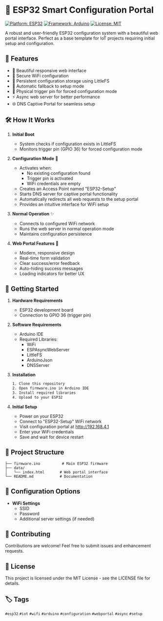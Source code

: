 # 🔧 ESP32 Smart Configuration Portal

[![Platform: ESP32](https://img.shields.io/badge/Platform-ESP32-blue.svg)](https://www.espressif.com/en/products/socs/esp32) [![Framework: Arduino](https://img.shields.io/badge/Framework-Arduino-green.svg)](https://www.arduino.cc/) [![License: MIT](https://img.shields.io/badge/License-MIT-yellow.svg)](https://opensource.org/licenses/MIT)

A robust and user-friendly ESP32 configuration system with a beautiful web portal interface. Perfect as a base template for IoT projects requiring initial setup and configuration.

## 🌟 Features

- 📱 Beautiful responsive web interface
- 🔐 Secure WiFi configuration
- 💾 Persistent configuration storage using LittleFS
- 🔄 Automatic fallback to setup mode
- 🎯 Physical trigger pin for forced configuration mode
- ⚡ Async web server for better performance
- 🌐 DNS Captive Portal for seamless setup

## 🛠 How It Works

1. **Initial Boot**

   - System checks if configuration exists in LittleFS
   - Monitors trigger pin (GPIO 36) for forced configuration mode

2. **Configuration Mode** 🔨

   - Activates when:
     - No existing configuration found
     - Trigger pin is activated
     - WiFi credentials are empty
   - Creates an Access Point named "ESP32-Setup"
   - Starts DNS server for captive portal functionality
   - Automatically redirects all web requests to the setup portal
   - Provides an intuitive interface for WiFi setup

3. **Normal Operation** ✨

   - Connects to configured WiFi network
   - Runs the web server in normal operation mode
   - Maintains configuration persistence

4. **Web Portal Features** 🎨
   - Modern, responsive design
   - Real-time form validation
   - Clear success/error feedback
   - Auto-hiding success messages
   - Loading indicators for better UX

## 🚀 Getting Started

1. **Hardware Requirements**

   - ESP32 development board
   - Connection to GPIO 36 (trigger pin)

2. **Software Requirements**

   - Arduino IDE
   - Required Libraries:
     - WiFi
     - ESPAsyncWebServer
     - LittleFS
     - ArduinoJson
     - DNSServer

3. **Installation**

   ```bash
   1. Clone this repository
   2. Open firmware.ino in Arduino IDE
   3. Install required libraries
   4. Upload to your ESP32
   ```

4. **Initial Setup**
   - Power on your ESP32
   - Connect to "ESP32-Setup" WiFi network
   - Visit configuration portal at http://192.168.4.1
   - Enter your WiFi credentials
   - Save and wait for device restart

## 📁 Project Structure

```
├── firmware.ino          # Main ESP32 firmware
├── data/
│   └── index.html       # Web portal interface
└── README.md            # Documentation
```

## 🔧 Configuration Options

- **WiFi Settings**
  - SSID
  - Password
  - Additional server settings (if needed)

## 🤝 Contributing

Contributions are welcome! Feel free to submit issues and enhancement requests.

## 📄 License

This project is licensed under the MIT License - see the LICENSE file for details.

## 🏷️ Tags

`#esp32` `#iot` `#wifi` `#arduino` `#configuration` `#webportal` `#async` `#setup`
